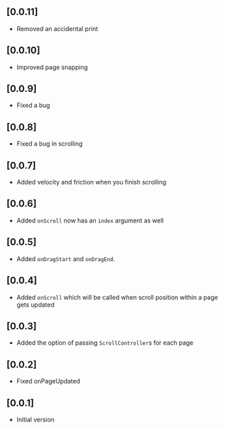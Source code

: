 ## [0.0.11]

* Removed an accidental print

## [0.0.10]

* Improved page snapping

## [0.0.9]

* Fixed a bug

## [0.0.8]

* Fixed a bug in scrolling

## [0.0.7]

* Added velocity and friction when you finish scrolling

## [0.0.6]

* Added `onScroll` now has an `index` argument as well

## [0.0.5]

* Added `onDragStart` and `onDragEnd`.

## [0.0.4]

* Added `onScroll` which will be called when scroll position within a page gets updated

## [0.0.3]

* Added the option of passing `ScrollController`s for each page

## [0.0.2]

* Fixed onPageUpdated

## [0.0.1]

* Initial version

